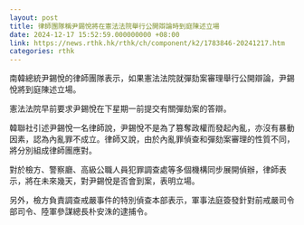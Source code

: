 ```yaml
---
layout: post
title: 律師團隊稱尹錫悅將在憲法法院舉行公開辯論時到庭陳述立場
date: 2024-12-17 15:52:59.000000000 +08:00
link: https://news.rthk.hk/rthk/ch/component/k2/1783846-20241217.htm
categories: rthk
---
```


南韓總統尹錫悅的律師團隊表示，如果憲法法院就彈劾案審理舉行公開辯論，尹錫悅將到庭陳述立場。

憲法法院早前要求尹錫悅在下星期一前提交有關彈劾案的答辯。

韓聯社引述尹錫悅一名律師說，尹錫悅不是為了篡奪政權而發起內亂，亦沒有暴動因素，認為內亂罪不成立。律師又說，由於內亂罪偵查和彈劾案審理的性質不同，將分別組成律師團應對。

對於檢方、警察廳、高級公職人員犯罪調查處等多個機構同步展開偵辦，律師表示，將在未來幾天，對尹錫悅是否會到案，表明立場。

另外，檢方負責調查戒嚴事件的特別偵查本部表示，軍事法庭簽發針對前戒嚴司令部司令、陸軍參謀總長朴安洙的逮捕令。
